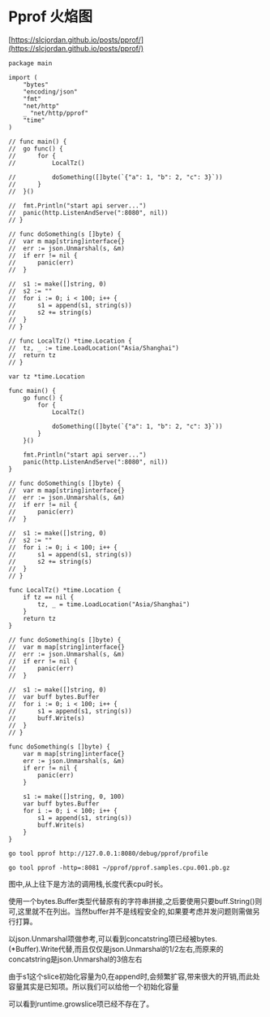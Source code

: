# Pprof 火焰图

[https://slcjordan.github.io/posts/pprof/](https://slcjordan.github.io/posts/pprof/)

```text
package main

import (
	"bytes"
	"encoding/json"
	"fmt"
	"net/http"
	_ "net/http/pprof"
	"time"
)

// func main() {
// 	go func() {
// 		for {
// 			LocalTz()

// 			doSomething([]byte(`{"a": 1, "b": 2, "c": 3}`))
// 		}
// 	}()

// 	fmt.Println("start api server...")
// 	panic(http.ListenAndServe(":8080", nil))
// }

// func doSomething(s []byte) {
// 	var m map[string]interface{}
// 	err := json.Unmarshal(s, &m)
// 	if err != nil {
// 		panic(err)
// 	}

// 	s1 := make([]string, 0)
// 	s2 := ""
// 	for i := 0; i < 100; i++ {
// 		s1 = append(s1, string(s))
// 		s2 += string(s)
// 	}
// }

// func LocalTz() *time.Location {
// 	tz, _ := time.LoadLocation("Asia/Shanghai")
// 	return tz
// }

var tz *time.Location

func main() {
	go func() {
		for {
			LocalTz()

			doSomething([]byte(`{"a": 1, "b": 2, "c": 3}`))
		}
	}()

	fmt.Println("start api server...")
	panic(http.ListenAndServe(":8080", nil))
}

// func doSomething(s []byte) {
// 	var m map[string]interface{}
// 	err := json.Unmarshal(s, &m)
// 	if err != nil {
// 		panic(err)
// 	}

// 	s1 := make([]string, 0)
// 	s2 := ""
// 	for i := 0; i < 100; i++ {
// 		s1 = append(s1, string(s))
// 		s2 += string(s)
// 	}
// }

func LocalTz() *time.Location {
	if tz == nil {
		tz, _ = time.LoadLocation("Asia/Shanghai")
	}
	return tz
}

// func doSomething(s []byte) {
// 	var m map[string]interface{}
// 	err := json.Unmarshal(s, &m)
// 	if err != nil {
// 		panic(err)
// 	}

// 	s1 := make([]string, 0)
// 	var buff bytes.Buffer
// 	for i := 0; i < 100; i++ {
// 		s1 = append(s1, string(s))
// 		buff.Write(s)
// 	}
// }

func doSomething(s []byte) {
	var m map[string]interface{}
	err := json.Unmarshal(s, &m)
	if err != nil {
		panic(err)
	}

	s1 := make([]string, 0, 100)
	var buff bytes.Buffer
	for i := 0; i < 100; i++ {
		s1 = append(s1, string(s))
		buff.Write(s)
	}
}
```

```text
go tool pprof http://127.0.0.1:8080/debug/pprof/profile
```

```text
go tool pprof -http=:8081 ~/pprof/pprof.samples.cpu.001.pb.gz
```

图中,从上往下是方法的调用栈,长度代表cpu时长。

使用一个bytes.Buffer类型代替原有的字符串拼接,之后要使用只要buff.String\(\)则可,这里就不在列出。当然buffer并不是线程安全的,如果要考虑并发问题则需做另行打算。

以json.Unmarshal项做参考,可以看到concatstring项已经被bytes.\(\*Buffer\).Write代替,而且仅仅是json.Unmarshal的1/2左右,而原来的concatstring是json.Unmarshal的3倍左右

由于s1这个slice初始化容量为0,在append时,会频繁扩容,带来很大的开销,而此处容量其实是已知项。所以我们可以给他一个初始化容量

可以看到runtime.growslice项已经不存在了。

